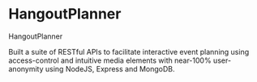 # HangoutPlanner
HangoutPlanner

Built a suite of RESTful APIs to facilitate interactive event planning using access-control and intuitive media elements with near-100% user-anonymity using NodeJS, Express and MongoDB.

